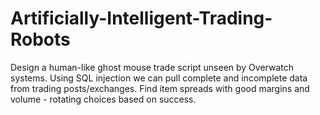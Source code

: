 # Artificially-Intelligent-Trading-Robots
Design a human-like ghost mouse trade script unseen by Overwatch systems. Using SQL injection we can pull complete and incomplete data from trading posts/exchanges. Find item spreads with good margins and volume - rotating choices based on success. 
